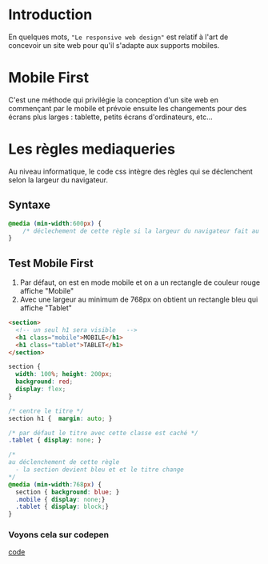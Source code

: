 # Introduction
En quelques mots, `"Le responsive web design"` est relatif à l'art de concevoir un site web pour qu'il s'adapte aux supports mobiles.
# Mobile First
C'est une méthode qui privilégie la conception d'un site web en commençant par le mobile et prévoie ensuite les changements pour des écrans plus larges  : tablette, petits écrans d'ordinateurs, etc...
# Les règles mediaqueries
Au niveau informatique, le code css intègre des règles qui se déclenchent selon la largeur du navigateur. 
## Syntaxe
```css
@media (min-width:600px) {
    /* déclechement de cette règle si la largeur du navigateur fait au moins 600px */
}
``` 
## Test Mobile First
1. Par défaut, on est en mode mobile et on a un rectangle de couleur rouge affiche "Mobile"
2. Avec une largeur au minimum de 768px on obtient un rectangle bleu qui affiche "Tablet"
```html
<section>
  <!-- un seul h1 sera visible   -->
  <h1 class="mobile">MOBILE</h1>
  <h1 class="tablet">TABLET</h1>
</section>
```
```css
section {
  width: 100%; height: 200px;
  background: red;
  display: flex;
}

/* centre le titre */
section h1 {  margin: auto; }

/* par défaut le titre avec cette classe est caché */
.tablet { display: none; }

/* 
au déclenchement de cette règle  
  - la section devient bleu et et le titre change
*/ 
@media (min-width:768px) {
  section { background: blue; }
  .mobile { display: none;}
  .tablet { display: block;}
}
```
### Voyons cela sur codepen
[code]() 

